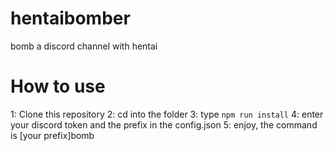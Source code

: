 # hentaibomber
bomb a discord channel with hentai
# How to use
1: Clone this repository
2: cd into the folder
3: type `npm run install`
4: enter your discord token and the prefix in the config.json
5: enjoy, the command is [your prefix]bomb

